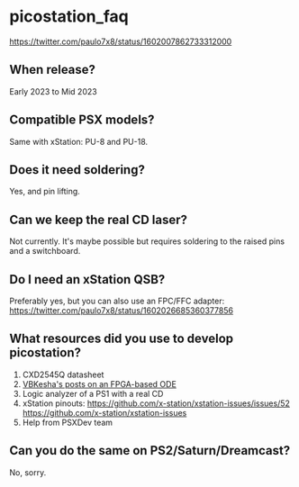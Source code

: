 # picostation_faq

https://twitter.com/paulo7x8/status/1602007862733312000

## When release?
Early 2023 to Mid 2023

## Compatible PSX models?
Same with xStation: PU-8 and PU-18.

## Does it need soldering?
Yes, and pin lifting.

## Can we keep the real CD laser?
Not currently. It's maybe possible but requires soldering to the raised pins and a switchboard.

## Do I need an xStation QSB?
Preferably yes, but you can also use an FPC/FFC adapter: https://twitter.com/paulo7x8/status/1602026685360377856

## What resources did you use to develop picostation?
1. CXD2545Q datasheet
2. [VBKesha's posts on an FPGA-based ODE](https://habr.com/en/post/666296/)
3. Logic analyzer of a PS1 with a real CD
4. xStation pinouts: https://github.com/x-station/xstation-issues/issues/52 https://github.com/x-station/xstation-issues
5. Help from PSXDev team

## Can you do the same on PS2/Saturn/Dreamcast?
No, sorry.
